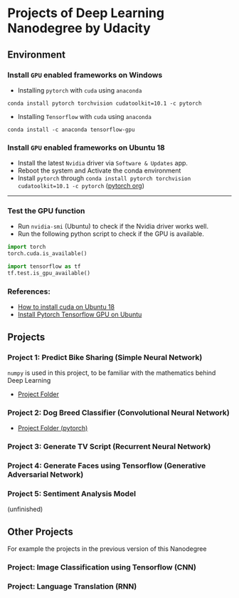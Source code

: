 # Projects of Deep Learning Nanodegree by Udacity

## Environment

### Install `GPU` enabled frameworks on Windows

* Installing `pytorch` with `cuda` using `anaconda`

`conda install pytorch torchvision cudatoolkit=10.1 -c pytorch`

* Installing `Tensorflow` with `cuda` using `anaconda`

`conda install -c anaconda tensorflow-gpu`

### Install `GPU` enabled frameworks on Ubuntu 18

* Install the latest `Nvidia` driver via `Software & Updates` app.
* Reboot the system and Activate the conda environment
* Install `pytorch` through `conda install pytorch torchvision cudatoolkit=10.1 -c pytorch` ([pytorch org](https://pytorch.org/))

---

### Test the GPU function

* Run `nvidia-smi` (Ubuntu) to check if the Nvidia driver works well.
* Run the following python script to check if the GPU is available.

```python
import torch
torch.cuda.is_available()
```

```python
import tensorflow as tf
tf.test.is_gpu_available()
```

### References:
* [How to install cuda on Ubuntu 18](https://www.pugetsystems.com/labs/hpc/How-to-install-CUDA-9-2-on-Ubuntu-18-04-1184/) 
* [Install Pytorch Tensorflow GPU on Ubuntu](https://medium.com/@balaprasannav2009/install-tensorflow-pytorch-in-ubuntu-18-04-lts-with-cuda-9-0-for-nvidia-1080-ti-9e45eca99573)

## Projects
### Project 1: Predict Bike Sharing (Simple Neural Network)

`numpy` is used in this project, to be familiar with the mathematics behind Deep Learning

* [Project Folder](./P1_PredictBikeSharing) 

### Project 2: Dog Breed Classifier (Convolutional Neural Network)

* [Project Folder (pytorch)](./P2_DogBreedClassifier/use_pytorch)

### Project 3: Generate TV Script (Recurrent Neural Network)

### Project 4: Generate Faces using Tensorflow (Generative Adversarial Network)

### Project 5: Sentiment Analysis Model

(unfinished)

## Other Projects
For example the projects in the previous version of this Nanodegree

### Project: Image Classification using Tensorflow (CNN)

### Project: Language Translation (RNN)


